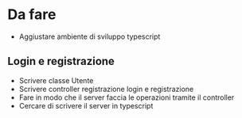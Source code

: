 # Da fare

- Aggiustare ambiente di sviluppo typescript

## Login e registrazione
- Scrivere classe Utente
- Scrivere controller registrazione login e registrazione
- Fare in modo che il server faccia le operazioni tramite il controller
- Cercare di scrivere il server in typescript